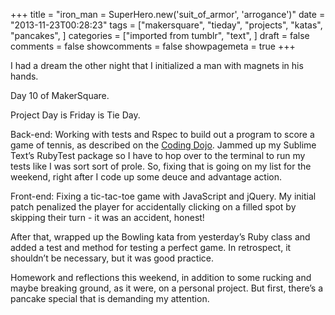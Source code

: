 +++
title = "iron_man = SuperHero.new('suit_of_armor', 'arrogance')"
date = "2013-11-23T00:28:23"
tags = ["makersquare", "tieday", "projects", "katas", "pancakes", ]
categories = ["imported from tumblr", "text", ]
draft = false
comments = false
showcomments = false
showpagemeta = true
+++

<p>I had a dream the other night that I initialized a man with magnets in his hands.</p>
<p>Day 10 of MakerSquare.</p>
<p>Project Day is Friday is Tie Day. </p>
<p>Back-end: Working with tests and Rspec to build out a program to score a game of tennis, as described on the <a href="http://codingdojo.org/cgi-bin/wiki.pl?KataTennis" target="_blank">Coding Dojo</a>. Jammed up my Sublime Text&rsquo;s RubyTest package so I have to hop over to the terminal to run my tests like I was sort sort of prole. So, fixing that is going on my list for the weekend, right after I code up some deuce and advantage action.</p>
<p>Front-end: Fixing a tic-tac-toe game with JavaScript and jQuery. My initial patch penalized the player for accidentally clicking on a filled spot by skipping their turn - it was an accident, honest!</p>
<p>After that, wrapped up the Bowling kata from yesterday&rsquo;s Ruby class and added a test and method for testing a perfect game. In retrospect, it shouldn&rsquo;t be necessary, but it was good practice. </p>
<p>Homework and reflections this weekend, in addition to some rucking and maybe breaking ground, as it were, on a personal project. But first, there&rsquo;s a pancake special that is demanding my attention. </p>
